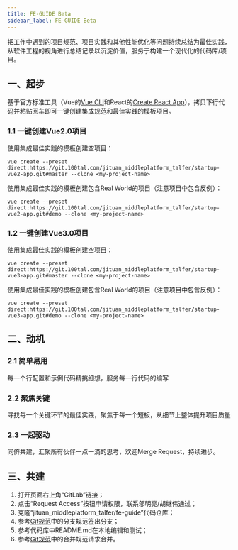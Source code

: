 ```yaml
---
title: FE-GUIDE Beta
sidebar_label: FE-GUIDE Beta
---
```


把工作中遇到的项目规范、项目实践和其他性能优化等问题持续总结为最佳实践，从软件工程的视角进行总结记录以沉淀价值，服务于构建一个现代化的代码库/项目。


## 一、起步
基于官方标准工具（Vue的[Vue CLI](https://cli.vuejs.org/zh/)和React的[Create React App](https://create-react-app.dev)），拷贝下行代码并粘贴回车即可一键创建集成规范和最佳实践的模板项目。

### 1.1 一键创建Vue2.0项目

使用集成最佳实践的模板创建空项目：
```shell
vue create --preset direct:https://git.100tal.com/jituan_middleplatform_talfer/startup-vue2-app.git#master --clone <my-project-name>
```

使用集成最佳实践的模板创建包含Real World的项目（注意项目中包含反例）：
```shell
vue create --preset direct:https://git.100tal.com/jituan_middleplatform_talfer/startup-vue2-app.git#demo --clone <my-project-name>
```

### 1.2 一键创建Vue3.0项目

使用集成最佳实践的模板创建空项目：
```shell
vue create --preset direct:https://git.100tal.com/jituan_middleplatform_talfer/startup-vue3-app.git#master --clone <my-project-name>
```

使用集成最佳实践的模板创建包含Real World的项目（注意项目中包含反例）：
```shell
vue create --preset direct:https://git.100tal.com/jituan_middleplatform_talfer/startup-vue3-app.git#demo --clone <my-project-name>
```


## 二、动机

### 2.1 简单易用
每一个行配置和示例代码精挑细想，服务每一行代码的编写

### 2.2 聚焦关键
寻找每一个关键环节的最佳实践，聚焦于每一个短板，从细节上整体提升项目质量

### 2.3 一起驱动
同侪共建，汇聚所有伙伴一点一滴的思考，欢迎Merge Request，持续进步。


## 三、共建
1. 打开页面右上角“GitLab”链接；
2. 点击“Request Access”按钮申请权限，联系邬明亮/胡继伟通过；
3. 克隆“jituan_middleplatform_talfer/fe-guide”代码仓库；
4. 参考[Git规范](spec-git.md)中的分支规范签出分支；
5. 参考代码库中README.md在本地编辑和测试；
6. 参考[Git规范](spec-git.md)中的合并规范请求合并。
